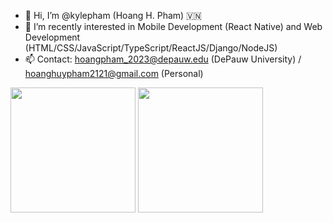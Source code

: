 - 👋 Hi, I’m @kylepham (Hoang H. Pham) 🇻🇳
- 👀 I’m recently interested in Mobile Development (React Native) and Web Development (HTML/CSS/JavaScript/TypeScript/ReactJS/Django/NodeJS)
- 📫 Contact: hoangpham_2023@depauw.edu (DePauw University) / hoanghuypham2121@gmail.com (Personal)

<div>
  <img src="https://github-readme-stats.vercel.app/api?username=kylepham&show_icons=true" height=200 />
  <img src="https://github-readme-stats.vercel.app/api/top-langs/?username=kylepham&layout=compact" height=200 />
</div>

<!---
kylepham/kylepham is a ✨ special ✨ repository because its `README.md` (this file) appears on your GitHub profile.
You can click the Preview link to take a look at your changes.
--->
